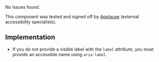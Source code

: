 <div class="a11y-test">
  <vwc-icon name="check-solid" connotation="success" size="1"></vwc-icon> 
  <div>
    <p>No Issues found.</p>
    <p>This component was tested and signed off by <a href="https://www.applause.com/">Applause</a> (external accessibility specialists).</p>
  </div>
</div>

## Implementation

- If you do not provide a visible label with the `label` attribute, you must provide an accessible name using `aria-label`.
